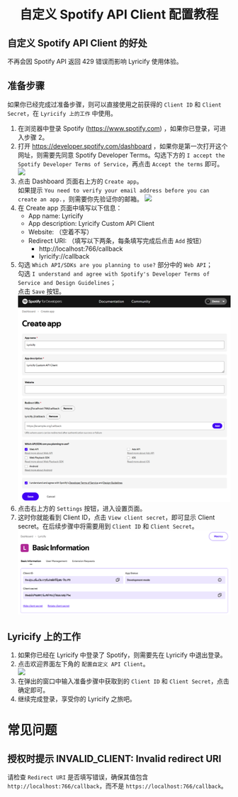 <div align="center">

# 自定义 Spotify API Client 配置教程

</div>

## 自定义 Spotify API Client 的好处
不再会因 Spotify API 返回 429 错误而影响 Lyricify 使用体验。

## 准备步骤
如果你已经完成过准备步骤，则可以直接使用之前获得的 `Client ID` 和 `Client Secret`，在 `Lyricify 上的工作` 中使用。
1. 在浏览器中登录 Spotify (https://www.spotify.com) ，如果你已登录，可进入步骤 2。
2. 打开 https://developer.spotify.com/dashboard ，如果你是第一次打开这个网址，则需要先同意 Spotify Developer Terms。勾选下方的 `I accept the Spotify Developer Terms of Service`，再点击 `Accept the terms` 即可。
![](pic/Demo-Pic01.png)
3. 点击 Dashboard 页面右上方的 `Create app`。  
   如果提示 `You need to verify your email address before you can create an app.`，则需要你先验证你的邮箱。
![](pic/Demo-Pic02.png)
4. 在 Create app 页面中填写以下信息：
   - App name: Lyricify
   - App description: Lyricify Custom API Client
   - Website: （空着不写）
   - Redirect URI: （填写以下两条，每条填写完成后点击 `Add` 按钮）
     - http://localhost:766/callback
     - lyricify://callback
5. 勾选 `Which API/SDKs are you planning to use?` 部分中的 `Web API`；  
   勾选 `I understand and agree with Spotify's Developer Terms of Service and Design Guidelines`；  
   点击 `Save` 按钮。  
![](pic/Demo-Pic03.png)
5. 点击右上方的 `Settings` 按钮，进入设置页面。
6. 这时你就能看到 Client ID，点击 `View client secret`，即可显示 Client secret。在后续步骤中将需要用到 `Client ID` 和 `Client Secret`。
![](pic/Demo-Pic04.png)

## Lyricify 上的工作
1. 如果你已经在 Lyricify 中登录了 Spotify，则需要先在 Lyricify 中退出登录。
2. 点击欢迎界面左下角的 `配置自定义 API Client`。  
![](pic/Demo-Pic05_zh-CN.png)
3. 在弹出的窗口中输入准备步骤中获取到的 `Client ID` 和 `Client Secret`，点击确定即可。
4. 继续完成登录，享受你的 Lyricify 之旅吧。

# 常见问题

## 授权时提示 INVALID_CLIENT: Invalid redirect URI
请检查 `Redirect URI` 是否填写错误，确保其值包含 `http://localhost:766/callback`，而不是 `https://localhost:766/callback`。